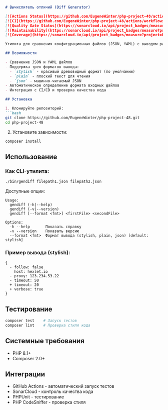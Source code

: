 ```markdown
# Вычислитель отличий (Diff Generator)

[![Actions Status](https://github.com/EugeneWinter/php-project-48/actions/workflows/hexlet-check.yml/badge.svg)](https://github.com/EugeneWinter/php-project-48/actions)
[![CI](https://github.com/EugeneWinter/php-project-48/actions/workflows/ci.yml/badge.svg)](https://github.com/EugeneWinter/php-project-48/actions)
[![Quality Gate Status](https://sonarcloud.io/api/project_badges/measure?project=EugeneWinter_php-project-48&metric=alert_status)](https://sonarcloud.io/summary/new_code?id=EugeneWinter_php-project-48)
[![Maintainability](https://sonarcloud.io/api/project_badges/measure?project=EugeneWinter_php-project-48&metric=sqale_rating)](https://sonarcloud.io/summary/new_code?id=EugeneWinter_php-project-48)
[![Coverage](https://sonarcloud.io/api/project_badges/measure?project=EugeneWinter_php-project-48&metric=coverage)](https://sonarcloud.io/summary/new_code?id=EugeneWinter_php-project-48)

Утилита для сравнения конфигурационных файлов (JSON, YAML) с выводом различий в различных форматах.

## Возможности

- Сравнение JSON и YAML файлов
- Поддержка трех форматов вывода:
  - `stylish` - красивый древовидный формат (по умолчанию)
  - `plain` - плоский текст для чтения
  - `json` - машинно-читаемый JSON
- Автоматическое определение формата входных файлов
- Интеграция с CI/CD и проверка качества кода

## Установка

1. Клонируйте репозиторий:
```bash
git clone https://github.com/EugeneWinter/php-project-48.git
cd php-project-48
```

2. Установите зависимости:
```bash
composer install
```

## Использование

### Как CLI-утилита:
```bash
./bin/gendiff filepath1.json filepath2.json
```

Доступные опции:
```text
Usage:
  gendiff (-h|--help)
  gendiff (-v|--version)
  gendiff [--format <fmt>] <firstFile> <secondFile>

Options:
  -h --help       Показать справку
  -v --version    Показать версию
  --format <fmt>  Формат вывода (stylish, plain, json) [default: stylish]
```

### Пример вывода (stylish):
```text
{
  - follow: false
    host: hexlet.io
  - proxy: 123.234.53.22
  - timeout: 50
  + timeout: 20
  + verbose: true
}
```

## Тестирование

```bash
composer test    # Запуск тестов
composer lint    # Проверка стиля кода
```

## Системные требования

- PHP 8.1+
- Composer 2.0+

## Интеграции

- GitHub Actions - автоматический запуск тестов
- SonarCloud - контроль качества кода
- PHPUnit - тестирование
- PHP CodeSniffer - проверка стиля